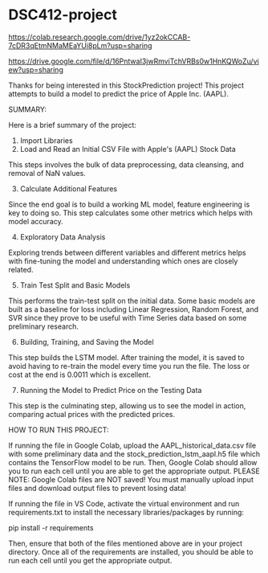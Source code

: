# DSC412-project

https://colab.research.google.com/drive/1yz2okCCAB-7cDR3qEtmNMaMEaYUi8pLm?usp=sharing

https://drive.google.com/file/d/16PntwaI3jwRmviTchVRBs0w1HnKQWoZu/view?usp=sharing

Thanks for being interested in this StockPrediction project! This project attempts to build a model to predict the price of Apple Inc. (AAPL). 

SUMMARY:

Here is a brief summary of the project:
1. Import Libraries
2. Load and Read an Initial CSV File with Apple's (AAPL) Stock Data

This steps involves the bulk of data preprocessing, data cleansing, and removal of NaN values.

3. Calculate Additional Features

Since the end goal is to build a working ML model, feature engineering is key to doing so. This step calculates some other metrics which helps with model accuracy.

4. Exploratory Data Analysis

Exploring trends between different variables and different metrics helps with fine-tuning the model and understanding which ones are closely related.

5. Train Test Split and Basic Models

This performs the train-test split on the initial data. Some basic models are built as a baseline for loss including Linear Regression, Random Forest, and SVR since they prove to be useful with Time Series data based on some preliminary research.

6. Building, Training, and Saving the Model

This step builds the LSTM model. After training the model, it is saved to avoid having to re-train the model every time you run the file. The loss or cost at the end is 0.0011 which is excellent.

7. Running the Model to Predict Price on the Testing Data

This step is the culminating step, allowing us to see the model in action, comparing actual prices with the predicted prices.

HOW TO RUN THIS PROJECT:

If running the file in Google Colab, upload the AAPL_historical_data.csv file with some preliminary data and the stock_prediction_lstm_aapl.h5 file which contains the TensorFlow model to be run. Then, Google Colab should allow you to run each cell until you are able to get the appropriate output. PLEASE NOTE: Google Colab files are NOT saved! You must manually upload input files and download output files to prevent losing data!

If running the file in VS Code, activate the virtual environment and run requirements.txt to install the necessary libraries/packages by running:

pip install -r requirements

Then, ensure that both of the files mentioned above are in your project directory. Once all of the requirements are installed, you should be able to run each cell until you get the appropriate output.